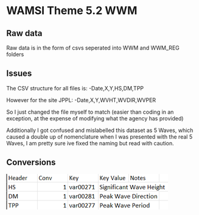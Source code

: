 # WAMSI Theme 5.2 WWM
## Raw data
Raw data is in the form of csvs seperated into WWM and WWM_REG folders

## Issues 
The CSV structure for all files is:
-Date,X,Y,HS,DM,TPP

However for the site JPPL:
-Date,X,Y,WVHT,WVDIR,WVPER

So I just changed the file myself to match (easier than coding in an exception, at the expense of modifying what the agency has provided)

Additionally I got confused and mislabelled this dataset as 5 Waves, which caused a double up of nomenclature when I was presented with the real 5 Waves, I am pretty sure ive fixed the naming but read with caution.

## Conversions
![Conversion table](./Wamsi%20WWM%20Conversions.png)